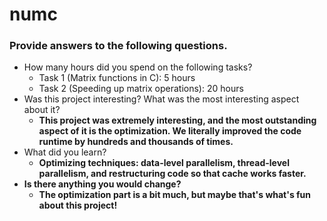 # numc

### Provide answers to the following questions.
- How many hours did you spend on the following tasks?
  - Task 1 (Matrix functions in C): 5 hours
  - Task 2 (Speeding up matrix operations): 20 hours
- Was this project interesting? What was the most interesting aspect about it?
  - <b>This project was extremely interesting, and the most outstanding aspect of it is the optimization. We literally improved the code runtime by hundreds and thousands of times.</b>
- What did you learn?
  - <b>Optimizing techniques: data-level parallelism, thread-level parallelism, and restructuring code so that cache works faster.<b>
- Is there anything you would change?
  - <b>The optimization part is a bit much, but maybe that's what's fun about this project!<b>
